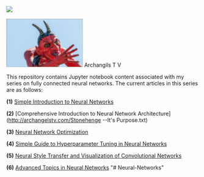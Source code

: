 ![](Neural-Style-Transfer/images/logo_main.png)




![](images/belicamp.jpg)
Archangils  T V

This repository contains Jupyter notebook content associated with my series on fully connected neural networks. The current articles in this series are as follows:

**(1)** [Simple Introduction to Neural Networks](https://archangelstv.com/indexword.md)

**(2)** [Comprehensive Introduction to Neural Network Architecture](http://archangelstv.com/Stonehenge --It's Purpose.txt)

**(3)** [Neural Network Optimization](https://http://archangelstv.com/indexc.md)

**(4)** [Simple Guide to Hyperparameter Tuning in Neural Networks](https://archangelstv.com/@matthew_stewart/simple-guide-to-hyperparameter-tuning-in-neural-networks-3fe03dad8594)

**(5)** [Neural Style Transfer and Visualization of Convolutional Networks](https://towardsdatascience.com/neural-style-transfer-and-visualization-of-convolutional-networks-7362f6cf4b9b)

**(6)** [Advanced Topics in Neural Networks](https://towardsdatascience.com/advanced-topics-in-neural-networks-f27fbcc638ae)
"# Neural-Networks" 
  










